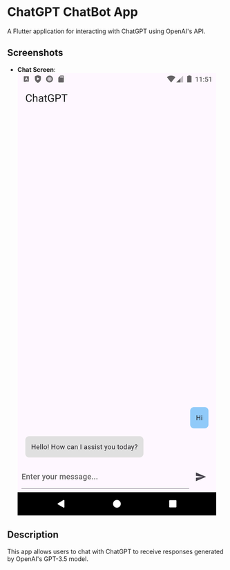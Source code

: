 # ChatGPT ChatBot App

A Flutter application for interacting with ChatGPT using OpenAI's API.

## Screenshots

- **Chat Screen**:
  ![Chat Screen](captures/image.png)

## Description

This app allows users to chat with ChatGPT to receive responses generated by OpenAI's GPT-3.5 model.

